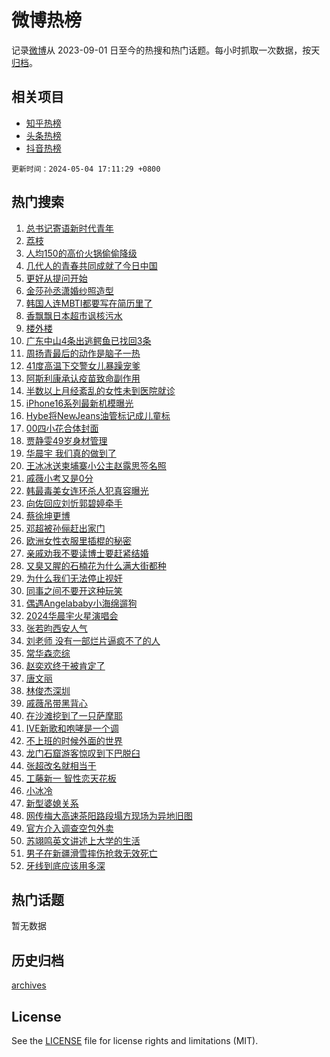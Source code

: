 # 微博热榜

记录[微博](https://www.weibo.com)从 2023-09-01 日至今的热搜和热门话题。每小时抓取一次数据，按天[归档](archives)。

## 相关项目

- [知乎热榜](https://github.com/hotarchive/zhihu)
- [头条热榜](https://github.com/hotarchive/toutiao)
- [抖音热榜](https://github.com/hotarchive/douyin)


`更新时间：2024-05-04 17:11:29 +0800`

## 热门搜索

1. [总书记寄语新时代青年](https://m.weibo.cn/search?containerid=100103type%3D1%26t%3D10%26q%3D%23%E6%80%BB%E4%B9%A6%E8%AE%B0%E5%AF%84%E8%AF%AD%E6%96%B0%E6%97%B6%E4%BB%A3%E9%9D%92%E5%B9%B4%23&stream_entry_id=51&isnewpage=1&extparam=seat%3D1%26filter_type%3Drealtimehot%26stream_entry_id%3D51%26c_type%3D51%26q%3D%2523%25E6%2580%25BB%25E4%25B9%25A6%25E8%25AE%25B0%25E5%25AF%2584%25E8%25AF%25AD%25E6%2596%25B0%25E6%2597%25B6%25E4%25BB%25A3%25E9%259D%2592%25E5%25B9%25B4%2523%26dgr%3D0%26cate%3D10103%26pos%3D0%26display_time%3D1714813888%26pre_seqid%3D1714813888047030017212)
1. [荔枝](https://m.weibo.cn/search?containerid=100103type%3D1%26t%3D10%26q%3D%E8%8D%94%E6%9E%9D&stream_entry_id=31&isnewpage=1&extparam=seat%3D1%26stream_entry_id%3D31%26pos%3D0%26q%3D%25E8%258D%2594%25E6%259E%259D%26dgr%3D0%26band_rank%3D1%26flag%3D2%26filter_type%3Drealtimehot%26realpos%3D1%26c_type%3D31%26cate%3D5001%26lcate%3D5001%26display_time%3D1714813888%26pre_seqid%3D1714813888047030017212)
1. [人均150的高价火锅偷偷降级](https://m.weibo.cn/search?containerid=100103type%3D1%26t%3D10%26q%3D%23%E4%BA%BA%E5%9D%87150%E7%9A%84%E9%AB%98%E4%BB%B7%E7%81%AB%E9%94%85%E5%81%B7%E5%81%B7%E9%99%8D%E7%BA%A7%23&stream_entry_id=31&isnewpage=1&extparam=seat%3D1%26stream_entry_id%3D31%26pos%3D1%26q%3D%2523%25E4%25BA%25BA%25E5%259D%2587150%25E7%259A%2584%25E9%25AB%2598%25E4%25BB%25B7%25E7%2581%25AB%25E9%2594%2585%25E5%2581%25B7%25E5%2581%25B7%25E9%2599%258D%25E7%25BA%25A7%2523%26dgr%3D0%26band_rank%3D2%26flag%3D1%26filter_type%3Drealtimehot%26realpos%3D2%26c_type%3D31%26cate%3D5001%26lcate%3D5001%26display_time%3D1714813888%26pre_seqid%3D1714813888047030017212)
1. [几代人的青春共同成就了今日中国](https://m.weibo.cn/search?containerid=100103type%3D1%26t%3D10%26q%3D%23%E5%87%A0%E4%BB%A3%E4%BA%BA%E7%9A%84%E9%9D%92%E6%98%A5%E5%85%B1%E5%90%8C%E6%88%90%E5%B0%B1%E4%BA%86%E4%BB%8A%E6%97%A5%E4%B8%AD%E5%9B%BD%23&stream_entry_id=31&isnewpage=1&extparam=seat%3D1%26stream_entry_id%3D31%26pos%3D2%26q%3D%2523%25E5%2587%25A0%25E4%25BB%25A3%25E4%25BA%25BA%25E7%259A%2584%25E9%259D%2592%25E6%2598%25A5%25E5%2585%25B1%25E5%2590%258C%25E6%2588%2590%25E5%25B0%25B1%25E4%25BA%2586%25E4%25BB%258A%25E6%2597%25A5%25E4%25B8%25AD%25E5%259B%25BD%2523%26dgr%3D0%26band_rank%3D3%26flag%3D1%26filter_type%3Drealtimehot%26realpos%3D3%26c_type%3D31%26cate%3D5001%26lcate%3D5001%26display_time%3D1714813888%26pre_seqid%3D1714813888047030017212)
1. [更好从提问开始](https://m.weibo.cn/search?containerid=100103type%3D1%26t%3D10%26q%3D%23%E6%9B%B4%E5%A5%BD%E4%BB%8E%E6%8F%90%E9%97%AE%E5%BC%80%E5%A7%8B%23&stream_entry_id=31&isnewpage=1&extparam=seat%3D1%26stream_entry_id%3D31%26pos%3D3%26q%3D%2523%25E6%259B%25B4%25E5%25A5%25BD%25E4%25BB%258E%25E6%258F%2590%25E9%2597%25AE%25E5%25BC%2580%25E5%25A7%258B%2523%26dgr%3D0%26band_rank%3D4%26adid%3D235213%26filter_type%3Drealtimehot%26c_type%3D31%26topic_ad%3D1%26is_ad_pos%3D1%26cate%3D5001%26lcate%3D5001%26display_time%3D1714813888%26pre_seqid%3D1714813888047030017212)
1. [金莎孙丞潇婚纱照造型](https://m.weibo.cn/search?containerid=100103type%3D1%26t%3D10%26q%3D%E9%87%91%E8%8E%8E%E5%AD%99%E4%B8%9E%E6%BD%87%E5%A9%9A%E7%BA%B1%E7%85%A7%E9%80%A0%E5%9E%8B&stream_entry_id=31&isnewpage=1&extparam=seat%3D1%26stream_entry_id%3D31%26pos%3D4%26q%3D%25E9%2587%2591%25E8%258E%258E%25E5%25AD%2599%25E4%25B8%259E%25E6%25BD%2587%25E5%25A9%259A%25E7%25BA%25B1%25E7%2585%25A7%25E9%2580%25A0%25E5%259E%258B%26dgr%3D0%26band_rank%3D4%26flag%3D2%26filter_type%3Drealtimehot%26realpos%3D4%26c_type%3D31%26cate%3D5001%26lcate%3D5001%26display_time%3D1714813888%26pre_seqid%3D1714813888047030017212)
1. [韩国人连MBTI都要写在简历里了](https://m.weibo.cn/search?containerid=100103type%3D1%26t%3D10%26q%3D%23%E9%9F%A9%E5%9B%BD%E4%BA%BA%E8%BF%9EMBTI%E9%83%BD%E8%A6%81%E5%86%99%E5%9C%A8%E7%AE%80%E5%8E%86%E9%87%8C%E4%BA%86%23&stream_entry_id=31&isnewpage=1&extparam=seat%3D1%26stream_entry_id%3D31%26pos%3D5%26q%3D%2523%25E9%259F%25A9%25E5%259B%25BD%25E4%25BA%25BA%25E8%25BF%259EMBTI%25E9%2583%25BD%25E8%25A6%2581%25E5%2586%2599%25E5%259C%25A8%25E7%25AE%2580%25E5%258E%2586%25E9%2587%258C%25E4%25BA%2586%2523%26dgr%3D0%26band_rank%3D5%26flag%3D1%26filter_type%3Drealtimehot%26realpos%3D5%26c_type%3D31%26cate%3D5001%26lcate%3D5001%26display_time%3D1714813888%26pre_seqid%3D1714813888047030017212)
1. [香飘飘日本超市讽核污水](https://m.weibo.cn/search?containerid=100103type%3D1%26t%3D10%26q%3D%23%E9%A6%99%E9%A3%98%E9%A3%98%E6%97%A5%E6%9C%AC%E8%B6%85%E5%B8%82%E8%AE%BD%E6%A0%B8%E6%B1%A1%E6%B0%B4%23&stream_entry_id=31&isnewpage=1&extparam=seat%3D1%26stream_entry_id%3D31%26pos%3D6%26q%3D%2523%25E9%25A6%2599%25E9%25A3%2598%25E9%25A3%2598%25E6%2597%25A5%25E6%259C%25AC%25E8%25B6%2585%25E5%25B8%2582%25E8%25AE%25BD%25E6%25A0%25B8%25E6%25B1%25A1%25E6%25B0%25B4%2523%26dgr%3D0%26band_rank%3D6%26flag%3D0%26filter_type%3Drealtimehot%26realpos%3D6%26c_type%3D31%26cate%3D5001%26lcate%3D5001%26display_time%3D1714813888%26pre_seqid%3D1714813888047030017212)
1. [楼外楼](https://m.weibo.cn/search?containerid=100103type%3D1%26t%3D10%26q%3D%E6%A5%BC%E5%A4%96%E6%A5%BC&stream_entry_id=31&isnewpage=1&extparam=seat%3D1%26stream_entry_id%3D31%26pos%3D7%26q%3D%25E6%25A5%25BC%25E5%25A4%2596%25E6%25A5%25BC%26dgr%3D0%26band_rank%3D7%26flag%3D1%26filter_type%3Drealtimehot%26realpos%3D7%26c_type%3D31%26cate%3D5001%26lcate%3D5001%26display_time%3D1714813888%26pre_seqid%3D1714813888047030017212)
1. [广东中山4条出逃鳄鱼已找回3条](https://m.weibo.cn/search?containerid=100103type%3D1%26t%3D10%26q%3D%23%E5%B9%BF%E4%B8%9C%E4%B8%AD%E5%B1%B14%E6%9D%A1%E5%87%BA%E9%80%83%E9%B3%84%E9%B1%BC%E5%B7%B2%E6%89%BE%E5%9B%9E3%E6%9D%A1%23&stream_entry_id=31&isnewpage=1&extparam=seat%3D1%26stream_entry_id%3D31%26pos%3D8%26q%3D%2523%25E5%25B9%25BF%25E4%25B8%259C%25E4%25B8%25AD%25E5%25B1%25B14%25E6%259D%25A1%25E5%2587%25BA%25E9%2580%2583%25E9%25B3%2584%25E9%25B1%25BC%25E5%25B7%25B2%25E6%2589%25BE%25E5%259B%259E3%25E6%259D%25A1%2523%26dgr%3D0%26band_rank%3D8%26flag%3D0%26filter_type%3Drealtimehot%26realpos%3D8%26c_type%3D31%26cate%3D5001%26lcate%3D5001%26display_time%3D1714813888%26pre_seqid%3D1714813888047030017212)
1. [周扬青最后的动作是脑子一热](https://m.weibo.cn/search?containerid=100103type%3D1%26t%3D10%26q%3D%E5%91%A8%E6%89%AC%E9%9D%92%E6%9C%80%E5%90%8E%E7%9A%84%E5%8A%A8%E4%BD%9C%E6%98%AF%E8%84%91%E5%AD%90%E4%B8%80%E7%83%AD&stream_entry_id=31&isnewpage=1&extparam=seat%3D1%26stream_entry_id%3D31%26pos%3D9%26q%3D%25E5%2591%25A8%25E6%2589%25AC%25E9%259D%2592%25E6%259C%2580%25E5%2590%258E%25E7%259A%2584%25E5%258A%25A8%25E4%25BD%259C%25E6%2598%25AF%25E8%2584%2591%25E5%25AD%2590%25E4%25B8%2580%25E7%2583%25AD%26dgr%3D0%26band_rank%3D9%26flag%3D0%26filter_type%3Drealtimehot%26realpos%3D9%26c_type%3D31%26cate%3D5001%26lcate%3D5001%26display_time%3D1714813888%26pre_seqid%3D1714813888047030017212)
1. [41度高温下交警女儿暴躁宠爹](https://m.weibo.cn/search?containerid=100103type%3D1%26t%3D10%26q%3D%2341%E5%BA%A6%E9%AB%98%E6%B8%A9%E4%B8%8B%E4%BA%A4%E8%AD%A6%E5%A5%B3%E5%84%BF%E6%9A%B4%E8%BA%81%E5%AE%A0%E7%88%B9%23&stream_entry_id=31&isnewpage=1&extparam=seat%3D1%26stream_entry_id%3D31%26pos%3D10%26q%3D%252341%25E5%25BA%25A6%25E9%25AB%2598%25E6%25B8%25A9%25E4%25B8%258B%25E4%25BA%25A4%25E8%25AD%25A6%25E5%25A5%25B3%25E5%2584%25BF%25E6%259A%25B4%25E8%25BA%2581%25E5%25AE%25A0%25E7%2588%25B9%2523%26dgr%3D0%26band_rank%3D10%26flag%3D32768%26filter_type%3Drealtimehot%26realpos%3D10%26c_type%3D31%26cate%3D5001%26lcate%3D5001%26display_time%3D1714813888%26pre_seqid%3D1714813888047030017212)
1. [阿斯利康承认疫苗致命副作用](https://m.weibo.cn/search?containerid=100103type%3D1%26t%3D10%26q%3D%23%E9%98%BF%E6%96%AF%E5%88%A9%E5%BA%B7%E6%89%BF%E8%AE%A4%E7%96%AB%E8%8B%97%E8%87%B4%E5%91%BD%E5%89%AF%E4%BD%9C%E7%94%A8%23&stream_entry_id=31&isnewpage=1&extparam=seat%3D1%26stream_entry_id%3D31%26pos%3D11%26q%3D%2523%25E9%2598%25BF%25E6%2596%25AF%25E5%2588%25A9%25E5%25BA%25B7%25E6%2589%25BF%25E8%25AE%25A4%25E7%2596%25AB%25E8%258B%2597%25E8%2587%25B4%25E5%2591%25BD%25E5%2589%25AF%25E4%25BD%259C%25E7%2594%25A8%2523%26dgr%3D0%26band_rank%3D11%26flag%3D2%26filter_type%3Drealtimehot%26realpos%3D11%26c_type%3D31%26cate%3D5001%26lcate%3D5001%26display_time%3D1714813888%26pre_seqid%3D1714813888047030017212)
1. [半数以上月经紊乱的女性未到医院就诊](https://m.weibo.cn/search?containerid=100103type%3D1%26t%3D10%26q%3D%23%E5%8D%8A%E6%95%B0%E4%BB%A5%E4%B8%8A%E6%9C%88%E7%BB%8F%E7%B4%8A%E4%B9%B1%E7%9A%84%E5%A5%B3%E6%80%A7%E6%9C%AA%E5%88%B0%E5%8C%BB%E9%99%A2%E5%B0%B1%E8%AF%8A%23&stream_entry_id=31&isnewpage=1&extparam=seat%3D1%26stream_entry_id%3D31%26pos%3D12%26q%3D%2523%25E5%258D%258A%25E6%2595%25B0%25E4%25BB%25A5%25E4%25B8%258A%25E6%259C%2588%25E7%25BB%258F%25E7%25B4%258A%25E4%25B9%25B1%25E7%259A%2584%25E5%25A5%25B3%25E6%2580%25A7%25E6%259C%25AA%25E5%2588%25B0%25E5%258C%25BB%25E9%2599%25A2%25E5%25B0%25B1%25E8%25AF%258A%2523%26dgr%3D0%26band_rank%3D12%26flag%3D1%26filter_type%3Drealtimehot%26realpos%3D12%26c_type%3D31%26cate%3D5001%26lcate%3D5001%26display_time%3D1714813888%26pre_seqid%3D1714813888047030017212)
1. [iPhone16系列最新机模曝光](https://m.weibo.cn/search?containerid=100103type%3D1%26t%3D10%26q%3D%23iPhone16%E7%B3%BB%E5%88%97%E6%9C%80%E6%96%B0%E6%9C%BA%E6%A8%A1%E6%9B%9D%E5%85%89%23&stream_entry_id=31&isnewpage=1&extparam=seat%3D1%26stream_entry_id%3D31%26pos%3D13%26q%3D%2523iPhone16%25E7%25B3%25BB%25E5%2588%2597%25E6%259C%2580%25E6%2596%25B0%25E6%259C%25BA%25E6%25A8%25A1%25E6%259B%259D%25E5%2585%2589%2523%26dgr%3D0%26band_rank%3D13%26flag%3D1%26filter_type%3Drealtimehot%26realpos%3D13%26c_type%3D31%26cate%3D5001%26lcate%3D5001%26display_time%3D1714813888%26pre_seqid%3D1714813888047030017212)
1. [Hybe将NewJeans油管标记成儿童标](https://m.weibo.cn/search?containerid=100103type%3D1%26t%3D10%26q%3D%23Hybe%E5%B0%86NewJeans%E6%B2%B9%E7%AE%A1%E6%A0%87%E8%AE%B0%E6%88%90%E5%84%BF%E7%AB%A5%E6%A0%87%23&stream_entry_id=31&isnewpage=1&extparam=seat%3D1%26stream_entry_id%3D31%26pos%3D14%26q%3D%2523Hybe%25E5%25B0%2586NewJeans%25E6%25B2%25B9%25E7%25AE%25A1%25E6%25A0%2587%25E8%25AE%25B0%25E6%2588%2590%25E5%2584%25BF%25E7%25AB%25A5%25E6%25A0%2587%2523%26dgr%3D0%26band_rank%3D14%26flag%3D1%26filter_type%3Drealtimehot%26realpos%3D14%26c_type%3D31%26cate%3D5001%26lcate%3D5001%26display_time%3D1714813888%26pre_seqid%3D1714813888047030017212)
1. [00四小花合体封面](https://m.weibo.cn/search?containerid=100103type%3D1%26t%3D10%26q%3D%2300%E5%9B%9B%E5%B0%8F%E8%8A%B1%E5%90%88%E4%BD%93%E5%B0%81%E9%9D%A2%23&stream_entry_id=31&isnewpage=1&extparam=seat%3D1%26stream_entry_id%3D31%26pos%3D15%26q%3D%252300%25E5%259B%259B%25E5%25B0%258F%25E8%258A%25B1%25E5%2590%2588%25E4%25BD%2593%25E5%25B0%2581%25E9%259D%25A2%2523%26dgr%3D0%26band_rank%3D15%26flag%3D1%26filter_type%3Drealtimehot%26realpos%3D15%26c_type%3D31%26cate%3D5001%26lcate%3D5001%26display_time%3D1714813888%26pre_seqid%3D1714813888047030017212)
1. [贾静雯49岁身材管理](https://m.weibo.cn/search?containerid=100103type%3D1%26t%3D10%26q%3D%23%E8%B4%BE%E9%9D%99%E9%9B%AF49%E5%B2%81%E8%BA%AB%E6%9D%90%E7%AE%A1%E7%90%86%23&stream_entry_id=31&isnewpage=1&extparam=seat%3D1%26stream_entry_id%3D31%26pos%3D16%26q%3D%2523%25E8%25B4%25BE%25E9%259D%2599%25E9%259B%25AF49%25E5%25B2%2581%25E8%25BA%25AB%25E6%259D%2590%25E7%25AE%25A1%25E7%2590%2586%2523%26dgr%3D0%26band_rank%3D16%26flag%3D1%26filter_type%3Drealtimehot%26realpos%3D16%26c_type%3D31%26cate%3D5001%26lcate%3D5001%26display_time%3D1714813888%26pre_seqid%3D1714813888047030017212)
1. [华晨宇 我们真的做到了](https://m.weibo.cn/search?containerid=100103type%3D1%26t%3D10%26q%3D%E5%8D%8E%E6%99%A8%E5%AE%87+%E6%88%91%E4%BB%AC%E7%9C%9F%E7%9A%84%E5%81%9A%E5%88%B0%E4%BA%86&stream_entry_id=31&isnewpage=1&extparam=seat%3D1%26stream_entry_id%3D31%26pos%3D17%26q%3D%25E5%258D%258E%25E6%2599%25A8%25E5%25AE%2587%2520%25E6%2588%2591%25E4%25BB%25AC%25E7%259C%259F%25E7%259A%2584%25E5%2581%259A%25E5%2588%25B0%25E4%25BA%2586%26dgr%3D0%26band_rank%3D17%26flag%3D0%26filter_type%3Drealtimehot%26realpos%3D17%26c_type%3D31%26cate%3D5001%26lcate%3D5001%26display_time%3D1714813888%26pre_seqid%3D1714813888047030017212)
1. [王冰冰送柬埔寨小公主赵露思签名照](https://m.weibo.cn/search?containerid=100103type%3D1%26t%3D10%26q%3D%23%E7%8E%8B%E5%86%B0%E5%86%B0%E9%80%81%E6%9F%AC%E5%9F%94%E5%AF%A8%E5%B0%8F%E5%85%AC%E4%B8%BB%E8%B5%B5%E9%9C%B2%E6%80%9D%E7%AD%BE%E5%90%8D%E7%85%A7%23&stream_entry_id=31&isnewpage=1&extparam=seat%3D1%26stream_entry_id%3D31%26pos%3D18%26q%3D%2523%25E7%258E%258B%25E5%2586%25B0%25E5%2586%25B0%25E9%2580%2581%25E6%259F%25AC%25E5%259F%2594%25E5%25AF%25A8%25E5%25B0%258F%25E5%2585%25AC%25E4%25B8%25BB%25E8%25B5%25B5%25E9%259C%25B2%25E6%2580%259D%25E7%25AD%25BE%25E5%2590%258D%25E7%2585%25A7%2523%26dgr%3D0%26band_rank%3D18%26flag%3D1%26filter_type%3Drealtimehot%26realpos%3D18%26c_type%3D31%26cate%3D5001%26lcate%3D5001%26display_time%3D1714813888%26pre_seqid%3D1714813888047030017212)
1. [戚薇小考又是0分](https://m.weibo.cn/search?containerid=100103type%3D1%26t%3D10%26q%3D%23%E6%88%9A%E8%96%87%E5%B0%8F%E8%80%83%E5%8F%88%E6%98%AF0%E5%88%86%23&stream_entry_id=31&isnewpage=1&extparam=seat%3D1%26stream_entry_id%3D31%26pos%3D19%26q%3D%2523%25E6%2588%259A%25E8%2596%2587%25E5%25B0%258F%25E8%2580%2583%25E5%258F%2588%25E6%2598%25AF0%25E5%2588%2586%2523%26dgr%3D0%26band_rank%3D19%26flag%3D0%26filter_type%3Drealtimehot%26realpos%3D19%26c_type%3D31%26cate%3D5001%26lcate%3D5001%26display_time%3D1714813888%26pre_seqid%3D1714813888047030017212)
1. [韩最毒美女连环杀人犯真容曝光](https://m.weibo.cn/search?containerid=100103type%3D1%26t%3D10%26q%3D%23%E9%9F%A9%E6%9C%80%E6%AF%92%E7%BE%8E%E5%A5%B3%E8%BF%9E%E7%8E%AF%E6%9D%80%E4%BA%BA%E7%8A%AF%E7%9C%9F%E5%AE%B9%E6%9B%9D%E5%85%89%23&stream_entry_id=31&isnewpage=1&extparam=seat%3D1%26stream_entry_id%3D31%26pos%3D20%26q%3D%2523%25E9%259F%25A9%25E6%259C%2580%25E6%25AF%2592%25E7%25BE%258E%25E5%25A5%25B3%25E8%25BF%259E%25E7%258E%25AF%25E6%259D%2580%25E4%25BA%25BA%25E7%258A%25AF%25E7%259C%259F%25E5%25AE%25B9%25E6%259B%259D%25E5%2585%2589%2523%26dgr%3D0%26band_rank%3D20%26flag%3D0%26filter_type%3Drealtimehot%26realpos%3D20%26c_type%3D31%26cate%3D5001%26lcate%3D5001%26display_time%3D1714813888%26pre_seqid%3D1714813888047030017212)
1. [向佐回应刘忻郭碧婷牵手](https://m.weibo.cn/search?containerid=100103type%3D1%26t%3D10%26q%3D%23%E5%90%91%E4%BD%90%E5%9B%9E%E5%BA%94%E5%88%98%E5%BF%BB%E9%83%AD%E7%A2%A7%E5%A9%B7%E7%89%B5%E6%89%8B%23&stream_entry_id=31&isnewpage=1&extparam=seat%3D1%26stream_entry_id%3D31%26pos%3D21%26q%3D%2523%25E5%2590%2591%25E4%25BD%2590%25E5%259B%259E%25E5%25BA%2594%25E5%2588%2598%25E5%25BF%25BB%25E9%2583%25AD%25E7%25A2%25A7%25E5%25A9%25B7%25E7%2589%25B5%25E6%2589%258B%2523%26dgr%3D0%26band_rank%3D21%26flag%3D1%26filter_type%3Drealtimehot%26realpos%3D21%26c_type%3D31%26cate%3D5001%26lcate%3D5001%26display_time%3D1714813888%26pre_seqid%3D1714813888047030017212)
1. [蔡徐坤更博](https://m.weibo.cn/search?containerid=100103type%3D1%26t%3D10%26q%3D%E8%94%A1%E5%BE%90%E5%9D%A4%E6%9B%B4%E5%8D%9A&stream_entry_id=31&isnewpage=1&extparam=seat%3D1%26stream_entry_id%3D31%26pos%3D22%26q%3D%25E8%2594%25A1%25E5%25BE%2590%25E5%259D%25A4%25E6%259B%25B4%25E5%258D%259A%26dgr%3D0%26band_rank%3D22%26flag%3D0%26filter_type%3Drealtimehot%26realpos%3D22%26c_type%3D31%26cate%3D5001%26lcate%3D5001%26display_time%3D1714813888%26pre_seqid%3D1714813888047030017212)
1. [邓超被孙俪赶出家门](https://m.weibo.cn/search?containerid=100103type%3D1%26t%3D10%26q%3D%23%E9%82%93%E8%B6%85%E8%A2%AB%E5%AD%99%E4%BF%AA%E8%B5%B6%E5%87%BA%E5%AE%B6%E9%97%A8%23&stream_entry_id=31&isnewpage=1&extparam=seat%3D1%26stream_entry_id%3D31%26pos%3D23%26q%3D%2523%25E9%2582%2593%25E8%25B6%2585%25E8%25A2%25AB%25E5%25AD%2599%25E4%25BF%25AA%25E8%25B5%25B6%25E5%2587%25BA%25E5%25AE%25B6%25E9%2597%25A8%2523%26dgr%3D0%26band_rank%3D23%26flag%3D0%26filter_type%3Drealtimehot%26realpos%3D23%26c_type%3D31%26cate%3D5001%26lcate%3D5001%26display_time%3D1714813888%26pre_seqid%3D1714813888047030017212)
1. [欧洲女性衣服里插棍的秘密](https://m.weibo.cn/search?containerid=100103type%3D1%26t%3D10%26q%3D%E6%AC%A7%E6%B4%B2%E5%A5%B3%E6%80%A7%E8%A1%A3%E6%9C%8D%E9%87%8C%E6%8F%92%E6%A3%8D%E7%9A%84%E7%A7%98%E5%AF%86&stream_entry_id=31&isnewpage=1&extparam=seat%3D1%26stream_entry_id%3D31%26pos%3D24%26q%3D%25E6%25AC%25A7%25E6%25B4%25B2%25E5%25A5%25B3%25E6%2580%25A7%25E8%25A1%25A3%25E6%259C%258D%25E9%2587%258C%25E6%258F%2592%25E6%25A3%258D%25E7%259A%2584%25E7%25A7%2598%25E5%25AF%2586%26dgr%3D0%26band_rank%3D24%26flag%3D0%26filter_type%3Drealtimehot%26realpos%3D24%26c_type%3D31%26cate%3D5001%26lcate%3D5001%26display_time%3D1714813888%26pre_seqid%3D1714813888047030017212)
1. [亲戚劝我不要读博士要赶紧结婚](https://m.weibo.cn/search?containerid=100103type%3D1%26t%3D10%26q%3D%23%E4%BA%B2%E6%88%9A%E5%8A%9D%E6%88%91%E4%B8%8D%E8%A6%81%E8%AF%BB%E5%8D%9A%E5%A3%AB%E8%A6%81%E8%B5%B6%E7%B4%A7%E7%BB%93%E5%A9%9A%23&stream_entry_id=31&isnewpage=1&extparam=seat%3D1%26stream_entry_id%3D31%26pos%3D25%26q%3D%2523%25E4%25BA%25B2%25E6%2588%259A%25E5%258A%259D%25E6%2588%2591%25E4%25B8%258D%25E8%25A6%2581%25E8%25AF%25BB%25E5%258D%259A%25E5%25A3%25AB%25E8%25A6%2581%25E8%25B5%25B6%25E7%25B4%25A7%25E7%25BB%2593%25E5%25A9%259A%2523%26dgr%3D0%26band_rank%3D25%26flag%3D1%26filter_type%3Drealtimehot%26realpos%3D25%26c_type%3D31%26cate%3D5001%26lcate%3D5001%26display_time%3D1714813888%26pre_seqid%3D1714813888047030017212)
1. [又臭又腥的石楠花为什么满大街都种](https://m.weibo.cn/search?containerid=100103type%3D1%26t%3D10%26q%3D%23%E5%8F%88%E8%87%AD%E5%8F%88%E8%85%A5%E7%9A%84%E7%9F%B3%E6%A5%A0%E8%8A%B1%E4%B8%BA%E4%BB%80%E4%B9%88%E6%BB%A1%E5%A4%A7%E8%A1%97%E9%83%BD%E7%A7%8D%23&stream_entry_id=31&isnewpage=1&extparam=seat%3D1%26stream_entry_id%3D31%26pos%3D26%26q%3D%2523%25E5%258F%2588%25E8%2587%25AD%25E5%258F%2588%25E8%2585%25A5%25E7%259A%2584%25E7%259F%25B3%25E6%25A5%25A0%25E8%258A%25B1%25E4%25B8%25BA%25E4%25BB%2580%25E4%25B9%2588%25E6%25BB%25A1%25E5%25A4%25A7%25E8%25A1%2597%25E9%2583%25BD%25E7%25A7%258D%2523%26dgr%3D0%26band_rank%3D26%26flag%3D0%26filter_type%3Drealtimehot%26realpos%3D26%26c_type%3D31%26cate%3D5001%26lcate%3D5001%26display_time%3D1714813888%26pre_seqid%3D1714813888047030017212)
1. [为什么我们无法停止视奸](https://m.weibo.cn/search?containerid=100103type%3D1%26t%3D10%26q%3D%23%E4%B8%BA%E4%BB%80%E4%B9%88%E6%88%91%E4%BB%AC%E6%97%A0%E6%B3%95%E5%81%9C%E6%AD%A2%E8%A7%86%E5%A5%B8%23&stream_entry_id=31&isnewpage=1&extparam=seat%3D1%26stream_entry_id%3D31%26pos%3D27%26q%3D%2523%25E4%25B8%25BA%25E4%25BB%2580%25E4%25B9%2588%25E6%2588%2591%25E4%25BB%25AC%25E6%2597%25A0%25E6%25B3%2595%25E5%2581%259C%25E6%25AD%25A2%25E8%25A7%2586%25E5%25A5%25B8%2523%26dgr%3D0%26band_rank%3D27%26flag%3D0%26filter_type%3Drealtimehot%26realpos%3D27%26c_type%3D31%26cate%3D5001%26lcate%3D5001%26display_time%3D1714813888%26pre_seqid%3D1714813888047030017212)
1. [同事之间不要开这种玩笑](https://m.weibo.cn/search?containerid=100103type%3D1%26t%3D10%26q%3D%23%E5%90%8C%E4%BA%8B%E4%B9%8B%E9%97%B4%E4%B8%8D%E8%A6%81%E5%BC%80%E8%BF%99%E7%A7%8D%E7%8E%A9%E7%AC%91%23&stream_entry_id=31&isnewpage=1&extparam=seat%3D1%26stream_entry_id%3D31%26pos%3D28%26q%3D%2523%25E5%2590%258C%25E4%25BA%258B%25E4%25B9%258B%25E9%2597%25B4%25E4%25B8%258D%25E8%25A6%2581%25E5%25BC%2580%25E8%25BF%2599%25E7%25A7%258D%25E7%258E%25A9%25E7%25AC%2591%2523%26dgr%3D0%26band_rank%3D28%26flag%3D1%26filter_type%3Drealtimehot%26realpos%3D28%26c_type%3D31%26cate%3D5001%26lcate%3D5001%26display_time%3D1714813888%26pre_seqid%3D1714813888047030017212)
1. [偶遇Angelababy小海绵遛狗](https://m.weibo.cn/search?containerid=100103type%3D1%26t%3D10%26q%3D%23%E5%81%B6%E9%81%87Angelababy%E5%B0%8F%E6%B5%B7%E7%BB%B5%E9%81%9B%E7%8B%97%23&stream_entry_id=31&isnewpage=1&extparam=seat%3D1%26stream_entry_id%3D31%26pos%3D29%26q%3D%2523%25E5%2581%25B6%25E9%2581%2587Angelababy%25E5%25B0%258F%25E6%25B5%25B7%25E7%25BB%25B5%25E9%2581%259B%25E7%258B%2597%2523%26dgr%3D0%26band_rank%3D29%26flag%3D0%26filter_type%3Drealtimehot%26realpos%3D29%26c_type%3D31%26cate%3D5001%26lcate%3D5001%26display_time%3D1714813888%26pre_seqid%3D1714813888047030017212)
1. [2024华晨宇火星演唱会](https://m.weibo.cn/search?containerid=100103type%3D1%26t%3D10%26q%3D%232024%E5%8D%8E%E6%99%A8%E5%AE%87%E7%81%AB%E6%98%9F%E6%BC%94%E5%94%B1%E4%BC%9A%23&stream_entry_id=31&isnewpage=1&extparam=seat%3D1%26stream_entry_id%3D31%26pos%3D30%26q%3D%25232024%25E5%258D%258E%25E6%2599%25A8%25E5%25AE%2587%25E7%2581%25AB%25E6%2598%259F%25E6%25BC%2594%25E5%2594%25B1%25E4%25BC%259A%2523%26dgr%3D0%26band_rank%3D30%26flag%3D1%26filter_type%3Drealtimehot%26realpos%3D30%26c_type%3D31%26cate%3D5001%26lcate%3D5001%26display_time%3D1714813888%26pre_seqid%3D1714813888047030017212)
1. [张若昀西安人气](https://m.weibo.cn/search?containerid=100103type%3D1%26t%3D10%26q%3D%23%E5%BC%A0%E8%8B%A5%E6%98%80%E8%A5%BF%E5%AE%89%E4%BA%BA%E6%B0%94%23&stream_entry_id=31&isnewpage=1&extparam=seat%3D1%26stream_entry_id%3D31%26pos%3D31%26q%3D%2523%25E5%25BC%25A0%25E8%258B%25A5%25E6%2598%2580%25E8%25A5%25BF%25E5%25AE%2589%25E4%25BA%25BA%25E6%25B0%2594%2523%26dgr%3D0%26band_rank%3D31%26flag%3D1%26filter_type%3Drealtimehot%26realpos%3D31%26c_type%3D31%26cate%3D5001%26lcate%3D5001%26display_time%3D1714813888%26pre_seqid%3D1714813888047030017212)
1. [刘老师 没有一部烂片逼疯不了的人](https://m.weibo.cn/search?containerid=100103type%3D1%26t%3D10%26q%3D%E5%88%98%E8%80%81%E5%B8%88+%E6%B2%A1%E6%9C%89%E4%B8%80%E9%83%A8%E7%83%82%E7%89%87%E9%80%BC%E7%96%AF%E4%B8%8D%E4%BA%86%E7%9A%84%E4%BA%BA&stream_entry_id=31&isnewpage=1&extparam=seat%3D1%26stream_entry_id%3D31%26pos%3D32%26q%3D%25E5%2588%2598%25E8%2580%2581%25E5%25B8%2588%2520%25E6%25B2%25A1%25E6%259C%2589%25E4%25B8%2580%25E9%2583%25A8%25E7%2583%2582%25E7%2589%2587%25E9%2580%25BC%25E7%2596%25AF%25E4%25B8%258D%25E4%25BA%2586%25E7%259A%2584%25E4%25BA%25BA%26dgr%3D0%26band_rank%3D32%26flag%3D0%26filter_type%3Drealtimehot%26realpos%3D32%26c_type%3D31%26cate%3D5001%26lcate%3D5001%26display_time%3D1714813888%26pre_seqid%3D1714813888047030017212)
1. [常华森恋综](https://m.weibo.cn/search?containerid=100103type%3D1%26t%3D10%26q%3D%E5%B8%B8%E5%8D%8E%E6%A3%AE%E6%81%8B%E7%BB%BC&stream_entry_id=31&isnewpage=1&extparam=seat%3D1%26stream_entry_id%3D31%26pos%3D33%26q%3D%25E5%25B8%25B8%25E5%258D%258E%25E6%25A3%25AE%25E6%2581%258B%25E7%25BB%25BC%26dgr%3D0%26band_rank%3D33%26flag%3D0%26filter_type%3Drealtimehot%26realpos%3D33%26c_type%3D31%26cate%3D5001%26lcate%3D5001%26display_time%3D1714813888%26pre_seqid%3D1714813888047030017212)
1. [赵奕欢终于被肯定了](https://m.weibo.cn/search?containerid=100103type%3D1%26t%3D10%26q%3D%23%E8%B5%B5%E5%A5%95%E6%AC%A2%E7%BB%88%E4%BA%8E%E8%A2%AB%E8%82%AF%E5%AE%9A%E4%BA%86%23&stream_entry_id=31&isnewpage=1&extparam=seat%3D1%26stream_entry_id%3D31%26pos%3D34%26q%3D%2523%25E8%25B5%25B5%25E5%25A5%2595%25E6%25AC%25A2%25E7%25BB%2588%25E4%25BA%258E%25E8%25A2%25AB%25E8%2582%25AF%25E5%25AE%259A%25E4%25BA%2586%2523%26dgr%3D0%26band_rank%3D34%26flag%3D0%26filter_type%3Drealtimehot%26realpos%3D34%26c_type%3D31%26cate%3D5001%26lcate%3D5001%26display_time%3D1714813888%26pre_seqid%3D1714813888047030017212)
1. [唐文丽](https://m.weibo.cn/search?containerid=100103type%3D1%26t%3D10%26q%3D%E5%94%90%E6%96%87%E4%B8%BD&stream_entry_id=31&isnewpage=1&extparam=seat%3D1%26stream_entry_id%3D31%26pos%3D35%26q%3D%25E5%2594%2590%25E6%2596%2587%25E4%25B8%25BD%26dgr%3D0%26band_rank%3D35%26flag%3D0%26filter_type%3Drealtimehot%26realpos%3D35%26c_type%3D31%26cate%3D5001%26lcate%3D5001%26display_time%3D1714813888%26pre_seqid%3D1714813888047030017212)
1. [林俊杰深圳](https://m.weibo.cn/search?containerid=100103type%3D1%26t%3D10%26q%3D%E6%9E%97%E4%BF%8A%E6%9D%B0%E6%B7%B1%E5%9C%B3&stream_entry_id=31&isnewpage=1&extparam=seat%3D1%26stream_entry_id%3D31%26pos%3D36%26q%3D%25E6%259E%2597%25E4%25BF%258A%25E6%259D%25B0%25E6%25B7%25B1%25E5%259C%25B3%26dgr%3D0%26band_rank%3D36%26flag%3D0%26filter_type%3Drealtimehot%26realpos%3D36%26c_type%3D31%26cate%3D5001%26lcate%3D5001%26display_time%3D1714813888%26pre_seqid%3D1714813888047030017212)
1. [戚薇吊带黑背心](https://m.weibo.cn/search?containerid=100103type%3D1%26t%3D10%26q%3D%23%E6%88%9A%E8%96%87%E5%90%8A%E5%B8%A6%E9%BB%91%E8%83%8C%E5%BF%83%23&stream_entry_id=31&isnewpage=1&extparam=seat%3D1%26stream_entry_id%3D31%26pos%3D37%26q%3D%2523%25E6%2588%259A%25E8%2596%2587%25E5%2590%258A%25E5%25B8%25A6%25E9%25BB%2591%25E8%2583%258C%25E5%25BF%2583%2523%26dgr%3D0%26band_rank%3D37%26flag%3D1%26filter_type%3Drealtimehot%26realpos%3D37%26c_type%3D31%26cate%3D5001%26lcate%3D5001%26display_time%3D1714813888%26pre_seqid%3D1714813888047030017212)
1. [在沙滩挖到了一只萨摩耶](https://m.weibo.cn/search?containerid=100103type%3D1%26t%3D10%26q%3D%E5%9C%A8%E6%B2%99%E6%BB%A9%E6%8C%96%E5%88%B0%E4%BA%86%E4%B8%80%E5%8F%AA%E8%90%A8%E6%91%A9%E8%80%B6&stream_entry_id=31&isnewpage=1&extparam=seat%3D1%26stream_entry_id%3D31%26pos%3D38%26q%3D%25E5%259C%25A8%25E6%25B2%2599%25E6%25BB%25A9%25E6%258C%2596%25E5%2588%25B0%25E4%25BA%2586%25E4%25B8%2580%25E5%258F%25AA%25E8%2590%25A8%25E6%2591%25A9%25E8%2580%25B6%26dgr%3D0%26band_rank%3D38%26flag%3D1%26filter_type%3Drealtimehot%26realpos%3D38%26c_type%3D31%26cate%3D5001%26lcate%3D5001%26display_time%3D1714813888%26pre_seqid%3D1714813888047030017212)
1. [IVE新歌和咆哮是一个调](https://m.weibo.cn/search?containerid=100103type%3D1%26t%3D10%26q%3DIVE%E6%96%B0%E6%AD%8C%E5%92%8C%E5%92%86%E5%93%AE%E6%98%AF%E4%B8%80%E4%B8%AA%E8%B0%83&stream_entry_id=31&isnewpage=1&extparam=seat%3D1%26stream_entry_id%3D31%26pos%3D39%26q%3DIVE%25E6%2596%25B0%25E6%25AD%258C%25E5%2592%258C%25E5%2592%2586%25E5%2593%25AE%25E6%2598%25AF%25E4%25B8%2580%25E4%25B8%25AA%25E8%25B0%2583%26dgr%3D0%26band_rank%3D39%26flag%3D0%26filter_type%3Drealtimehot%26realpos%3D39%26c_type%3D31%26cate%3D5001%26lcate%3D5001%26display_time%3D1714813888%26pre_seqid%3D1714813888047030017212)
1. [不上班的时候外面的世界](https://m.weibo.cn/search?containerid=100103type%3D1%26t%3D10%26q%3D%23%E4%B8%8D%E4%B8%8A%E7%8F%AD%E7%9A%84%E6%97%B6%E5%80%99%E5%A4%96%E9%9D%A2%E7%9A%84%E4%B8%96%E7%95%8C%23&stream_entry_id=31&isnewpage=1&extparam=seat%3D1%26stream_entry_id%3D31%26pos%3D40%26q%3D%2523%25E4%25B8%258D%25E4%25B8%258A%25E7%258F%25AD%25E7%259A%2584%25E6%2597%25B6%25E5%2580%2599%25E5%25A4%2596%25E9%259D%25A2%25E7%259A%2584%25E4%25B8%2596%25E7%2595%258C%2523%26dgr%3D0%26band_rank%3D40%26flag%3D1%26filter_type%3Drealtimehot%26realpos%3D40%26c_type%3D31%26cate%3D5001%26lcate%3D5001%26display_time%3D1714813888%26pre_seqid%3D1714813888047030017212)
1. [龙门石窟游客惊叹到下巴脱臼](https://m.weibo.cn/search?containerid=100103type%3D1%26t%3D10%26q%3D%23%E9%BE%99%E9%97%A8%E7%9F%B3%E7%AA%9F%E6%B8%B8%E5%AE%A2%E6%83%8A%E5%8F%B9%E5%88%B0%E4%B8%8B%E5%B7%B4%E8%84%B1%E8%87%BC%23&stream_entry_id=31&isnewpage=1&extparam=seat%3D1%26stream_entry_id%3D31%26pos%3D41%26q%3D%2523%25E9%25BE%2599%25E9%2597%25A8%25E7%259F%25B3%25E7%25AA%259F%25E6%25B8%25B8%25E5%25AE%25A2%25E6%2583%258A%25E5%258F%25B9%25E5%2588%25B0%25E4%25B8%258B%25E5%25B7%25B4%25E8%2584%25B1%25E8%2587%25BC%2523%26dgr%3D0%26band_rank%3D41%26flag%3D0%26filter_type%3Drealtimehot%26realpos%3D41%26c_type%3D31%26cate%3D5001%26lcate%3D5001%26display_time%3D1714813888%26pre_seqid%3D1714813888047030017212)
1. [张超改名就相当于](https://m.weibo.cn/search?containerid=100103type%3D1%26t%3D10%26q%3D%E5%BC%A0%E8%B6%85%E6%94%B9%E5%90%8D%E5%B0%B1%E7%9B%B8%E5%BD%93%E4%BA%8E&stream_entry_id=31&isnewpage=1&extparam=seat%3D1%26stream_entry_id%3D31%26pos%3D42%26q%3D%25E5%25BC%25A0%25E8%25B6%2585%25E6%2594%25B9%25E5%2590%258D%25E5%25B0%25B1%25E7%259B%25B8%25E5%25BD%2593%25E4%25BA%258E%26dgr%3D0%26band_rank%3D42%26flag%3D0%26filter_type%3Drealtimehot%26realpos%3D42%26c_type%3D31%26cate%3D5001%26lcate%3D5001%26display_time%3D1714813888%26pre_seqid%3D1714813888047030017212)
1. [工藤新一 智性恋天花板](https://m.weibo.cn/search?containerid=100103type%3D1%26t%3D10%26q%3D%E5%B7%A5%E8%97%A4%E6%96%B0%E4%B8%80+%E6%99%BA%E6%80%A7%E6%81%8B%E5%A4%A9%E8%8A%B1%E6%9D%BF&stream_entry_id=31&isnewpage=1&extparam=seat%3D1%26stream_entry_id%3D31%26pos%3D43%26q%3D%25E5%25B7%25A5%25E8%2597%25A4%25E6%2596%25B0%25E4%25B8%2580%2520%25E6%2599%25BA%25E6%2580%25A7%25E6%2581%258B%25E5%25A4%25A9%25E8%258A%25B1%25E6%259D%25BF%26dgr%3D0%26band_rank%3D43%26flag%3D0%26filter_type%3Drealtimehot%26realpos%3D43%26c_type%3D31%26cate%3D5001%26lcate%3D5001%26display_time%3D1714813888%26pre_seqid%3D1714813888047030017212)
1. [小冰冷](https://m.weibo.cn/search?containerid=100103type%3D1%26t%3D10%26q%3D%E5%B0%8F%E5%86%B0%E5%86%B7&stream_entry_id=31&isnewpage=1&extparam=seat%3D1%26stream_entry_id%3D31%26pos%3D44%26q%3D%25E5%25B0%258F%25E5%2586%25B0%25E5%2586%25B7%26dgr%3D0%26band_rank%3D44%26flag%3D0%26filter_type%3Drealtimehot%26realpos%3D44%26c_type%3D31%26cate%3D5001%26lcate%3D5001%26display_time%3D1714813888%26pre_seqid%3D1714813888047030017212)
1. [新型婆媳关系](https://m.weibo.cn/search?containerid=100103type%3D1%26t%3D10%26q%3D%23%E6%96%B0%E5%9E%8B%E5%A9%86%E5%AA%B3%E5%85%B3%E7%B3%BB%23&stream_entry_id=31&isnewpage=1&extparam=seat%3D1%26stream_entry_id%3D31%26pos%3D45%26q%3D%2523%25E6%2596%25B0%25E5%259E%258B%25E5%25A9%2586%25E5%25AA%25B3%25E5%2585%25B3%25E7%25B3%25BB%2523%26dgr%3D0%26band_rank%3D45%26flag%3D0%26filter_type%3Drealtimehot%26realpos%3D45%26c_type%3D31%26cate%3D5001%26lcate%3D5001%26display_time%3D1714813888%26pre_seqid%3D1714813888047030017212)
1. [网传梅大高速茶阳路段塌方现场为异地旧图](https://m.weibo.cn/search?containerid=100103type%3D1%26t%3D10%26q%3D%23%E7%BD%91%E4%BC%A0%E6%A2%85%E5%A4%A7%E9%AB%98%E9%80%9F%E8%8C%B6%E9%98%B3%E8%B7%AF%E6%AE%B5%E5%A1%8C%E6%96%B9%E7%8E%B0%E5%9C%BA%E4%B8%BA%E5%BC%82%E5%9C%B0%E6%97%A7%E5%9B%BE%23&stream_entry_id=31&isnewpage=1&extparam=seat%3D1%26stream_entry_id%3D31%26pos%3D46%26q%3D%2523%25E7%25BD%2591%25E4%25BC%25A0%25E6%25A2%2585%25E5%25A4%25A7%25E9%25AB%2598%25E9%2580%259F%25E8%258C%25B6%25E9%2598%25B3%25E8%25B7%25AF%25E6%25AE%25B5%25E5%25A1%258C%25E6%2596%25B9%25E7%258E%25B0%25E5%259C%25BA%25E4%25B8%25BA%25E5%25BC%2582%25E5%259C%25B0%25E6%2597%25A7%25E5%259B%25BE%2523%26dgr%3D0%26band_rank%3D46%26flag%3D0%26filter_type%3Drealtimehot%26realpos%3D46%26c_type%3D31%26cate%3D5001%26lcate%3D5001%26display_time%3D1714813888%26pre_seqid%3D1714813888047030017212)
1. [官方介入调查空包外卖](https://m.weibo.cn/search?containerid=100103type%3D1%26t%3D10%26q%3D%23%E5%AE%98%E6%96%B9%E4%BB%8B%E5%85%A5%E8%B0%83%E6%9F%A5%E7%A9%BA%E5%8C%85%E5%A4%96%E5%8D%96%23&stream_entry_id=31&isnewpage=1&extparam=seat%3D1%26stream_entry_id%3D31%26pos%3D47%26q%3D%2523%25E5%25AE%2598%25E6%2596%25B9%25E4%25BB%258B%25E5%2585%25A5%25E8%25B0%2583%25E6%259F%25A5%25E7%25A9%25BA%25E5%258C%2585%25E5%25A4%2596%25E5%258D%2596%2523%26dgr%3D0%26band_rank%3D47%26flag%3D0%26filter_type%3Drealtimehot%26realpos%3D47%26c_type%3D31%26cate%3D5001%26lcate%3D5001%26display_time%3D1714813888%26pre_seqid%3D1714813888047030017212)
1. [苏翊鸣英文讲述上大学的生活](https://m.weibo.cn/search?containerid=100103type%3D1%26t%3D10%26q%3D%23%E8%8B%8F%E7%BF%8A%E9%B8%A3%E8%8B%B1%E6%96%87%E8%AE%B2%E8%BF%B0%E4%B8%8A%E5%A4%A7%E5%AD%A6%E7%9A%84%E7%94%9F%E6%B4%BB%23&stream_entry_id=31&isnewpage=1&extparam=seat%3D1%26stream_entry_id%3D31%26pos%3D48%26q%3D%2523%25E8%258B%258F%25E7%25BF%258A%25E9%25B8%25A3%25E8%258B%25B1%25E6%2596%2587%25E8%25AE%25B2%25E8%25BF%25B0%25E4%25B8%258A%25E5%25A4%25A7%25E5%25AD%25A6%25E7%259A%2584%25E7%2594%259F%25E6%25B4%25BB%2523%26dgr%3D0%26band_rank%3D48%26flag%3D1%26filter_type%3Drealtimehot%26realpos%3D48%26c_type%3D31%26cate%3D5001%26lcate%3D5001%26display_time%3D1714813888%26pre_seqid%3D1714813888047030017212)
1. [男子在新疆滑雪摔伤抢救无效死亡](https://m.weibo.cn/search?containerid=100103type%3D1%26t%3D10%26q%3D%23%E7%94%B7%E5%AD%90%E5%9C%A8%E6%96%B0%E7%96%86%E6%BB%91%E9%9B%AA%E6%91%94%E4%BC%A4%E6%8A%A2%E6%95%91%E6%97%A0%E6%95%88%E6%AD%BB%E4%BA%A1%23&stream_entry_id=31&isnewpage=1&extparam=seat%3D1%26stream_entry_id%3D31%26pos%3D49%26q%3D%2523%25E7%2594%25B7%25E5%25AD%2590%25E5%259C%25A8%25E6%2596%25B0%25E7%2596%2586%25E6%25BB%2591%25E9%259B%25AA%25E6%2591%2594%25E4%25BC%25A4%25E6%258A%25A2%25E6%2595%2591%25E6%2597%25A0%25E6%2595%2588%25E6%25AD%25BB%25E4%25BA%25A1%2523%26dgr%3D0%26band_rank%3D49%26flag%3D0%26filter_type%3Drealtimehot%26realpos%3D49%26c_type%3D31%26cate%3D5001%26lcate%3D5001%26display_time%3D1714813888%26pre_seqid%3D1714813888047030017212)
1. [牙线到底应该用多深](https://m.weibo.cn/search?containerid=100103type%3D1%26t%3D10%26q%3D%E7%89%99%E7%BA%BF%E5%88%B0%E5%BA%95%E5%BA%94%E8%AF%A5%E7%94%A8%E5%A4%9A%E6%B7%B1&stream_entry_id=31&isnewpage=1&extparam=seat%3D1%26stream_entry_id%3D31%26pos%3D50%26q%3D%25E7%2589%2599%25E7%25BA%25BF%25E5%2588%25B0%25E5%25BA%2595%25E5%25BA%2594%25E8%25AF%25A5%25E7%2594%25A8%25E5%25A4%259A%25E6%25B7%25B1%26dgr%3D0%26band_rank%3D50%26flag%3D1%26filter_type%3Drealtimehot%26realpos%3D50%26c_type%3D31%26cate%3D5001%26lcate%3D5001%26display_time%3D1714813888%26pre_seqid%3D1714813888047030017212)

## 热门话题

暂无数据

## 历史归档

[archives](archives)

## License

See the [LICENSE](LICENSE) file for license rights and limitations (MIT).
